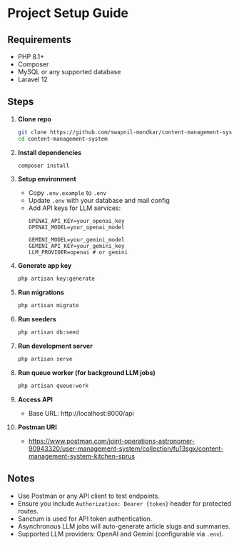 # Project Setup Guide

## Requirements
- PHP 8.1+
- Composer
- MySQL or any supported database
- Laravel 12

## Steps

1. **Clone repo**
   ```bash
   git clone https://github.com/swapnil-mondkar/content-management-system.git
   cd content-management-system
   ```

2. **Install dependencies**
   ```bash
   composer install
   ```

3. **Setup environment**
    - Copy `.env.example` to `.env`
    - Update `.env` with your database and mail config
    - Add API keys for LLM services:
      ```env
      OPENAI_API_KEY=your_openai_key
      OPENAI_MODEL=your_openai_model

      GEMINI_MODEL=your_gemini_model
      GEMINI_API_KEY=your_gemini_key
      LLM_PROVIDER=openai # or gemini
      ```

4. **Generate app key**
   ```bash
   php artisan key:generate
   ```

5. **Run migrations**
   ```bash
   php artisan migrate
   ```

6. **Run seeders**
   ```bash
   php artisan db:seed
   ```

7. **Run development server**
   ```bash
   php artisan serve
   ```

8. **Run queue worker (for background LLM jobs)**
   ```bash
   php artisan queue:work
   ```

9. **Access API**
    - Base URL: http://localhost:8000/api

10. **Postman URI**
    - https://www.postman.com/joint-operations-astronomer-90943320/user-management-system/collection/fu13sgx/content-management-system-kitchen-sprus

## Notes
- Use Postman or any API client to test endpoints.
- Ensure you include `Authorization: Bearer {token}` header for protected routes.
- Sanctum is used for API token authentication.
- Asynchronous LLM jobs will auto-generate article slugs and summaries.
- Supported LLM providers: OpenAI and Gemini (configurable via `.env`).
